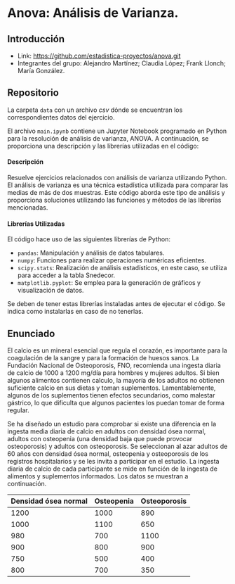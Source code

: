 # Anova: Análisis de Varianza.

## Introducción
- Link: https://github.com/estadistica-proyectos/anova.git
- Integrantes del grupo: Alejandro Martínez; Claudia López; Frank Llonch; María González.

## Repositorio
La carpeta `data` con un archivo *csv* dónde se encuentran los correspondientes datos del ejercicio.

El archivo `main.ipynb` contiene un Jupyter Notebook programado en Python para la resolución de análisis de varianza, ANOVA. A continuación, se proporciona una descripción y las librerías utilizadas en el código:

#### **Descripción**
Resuelve ejercicios relacionados con análisis de varianza utilizando Python. El análisis de varianza es una técnica estadística utilizada para comparar las medias de más de dos muestras. Este código aborda este tipo de análisis y proporciona soluciones utilizando las funciones y métodos de las librerías mencionadas.

#### **Librerías Utilizadas**
El código hace uso de las siguientes librerías de Python:

- `pandas`: Manipulación y análisis de datos tabulares.
- `numpy`: Funciones para realizar operaciones numéricas eficientes.
- `scipy.stats`: Realización de análisis estadísticos, en este caso, se utiliza para acceder a la tabla Snedecor.
- `matplotlib.pyplot`: Se emplea para la generación de gráficos y visualización de datos.

Se deben de tener estas librerías instaladas antes de ejecutar el código. Se indica como instalarlas en caso de no tenerlas.


## Enunciado
El calcio es un mineral esencial que regula el corazón, es importante para la coagulación de la sangre y para la formación de huesos sanos. La Fundación Nacional de Osteoporosis, FNO, recomienda una ingesta diaria de calcio de 1000 a 1200 mg/día para hombres y mujeres adultos. Si bien algunos alimentos contienen calculo, la mayoría de los adultos no obtienen suficiente calcio en sus dietas y toman suplementos. Lamentablemente, algunos de los suplementos tienen efectos secundarios, como malestar gástrico, lo que dificulta que algunos pacientes los puedan tomar de forma regular. </br>

Se ha diseñado un estudio para comprobar si existe una diferencia en la ingesta media diaria de calcio en adultos con densidad ósea normal, adultos con osteopenia (una densidad baja que puede provocar osteoporosis) y adultos con osteoporosis. Se seleccionan al azar adultos de 60 años con densidad ósea normal, osteopenia y osteoporosis de los registros hospitalarios y se les invita a participar en el estudio. La ingesta diaria de calcio de cada participante se mide en función de la ingesta de alimentos y suplementos informados. Los datos se muestran a continuación.

| Densidad ósea normal | Osteopenia | Osteoporosis |
|-----------------------|------------ |--------------|
| 1200                  |1000         | 890          |
| 1000                  |1100         | 650          |
| 980                   |700          | 1100         |
| 900                   |800          | 900          |
| 750                   |500          | 400          |
| 800                   |700          | 350          |


